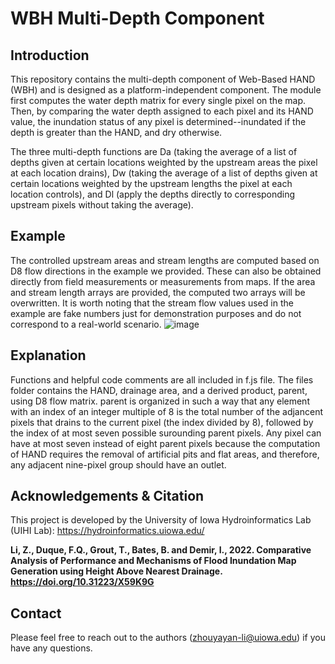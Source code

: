 # WBH Multi-Depth Component
## Introduction
This repository contains the multi-depth component of Web-Based HAND (WBH) and is designed as a platform-independent component. The module first computes the water depth matrix for every single pixel on the map. Then, by comparing the water depth assigned to each pixel and its HAND value, the inundation status of any pixel is determined--inundated if the depth is greater than the HAND, and dry otherwise. 

The three multi-depth functions are Da (taking the average of a list of depths given at certain locations weighted by the upstream areas the pixel at each location drains), Dw (taking the average of a list of depths given at certain locations weighted by the upstream lengths the pixel at each location controls), and Dl (apply the depths directly to corresponding upstream pixels without taking the average). 

## Example
The controlled upstream areas and stream lengths are computed based on D8 flow directions in the example we provided. These can also be obtained directly from field measurements or measurements from maps. If the area and stream length arrays are provided, the computed two arrays will be overwritten. It is worth noting that the stream flow values used in the example are fake numbers just for demonstration purposes and do not correspond to a real-world scenario. 
![image](https://user-images.githubusercontent.com/49577873/198298340-99e950c0-9f05-4594-87a8-2c07fb7d806c.png)


## Explanation
Functions and helpful code comments are all included in f.js file. The files folder contains the HAND, drainage area, and a derived product, parent, using D8 flow matrix. parent is organized in such a way that any element with an index of an integer multiple of 8 is the total number of the adjancent pixels that drains to the current pixel (the index divided by 8), followed by the index of at most seven possible surounding parent pixels. Any pixel can have at most seven instead of eight parent pixels because the computation of HAND requires the removal of artificial pits and flat areas, and therefore, any adjacent nine-pixel group should have an outlet.

## Acknowledgements & Citation
This project is developed by the University of Iowa Hydroinformatics Lab (UIHI Lab): https://hydroinformatics.uiowa.edu/ 

**Li, Z., Duque, F.Q., Grout, T., Bates, B. and Demir, I., 2022. Comparative Analysis of Performance and Mechanisms of Flood Inundation Map Generation using Height Above Nearest Drainage. https://doi.org/10.31223/X59K9G**

## Contact
Please feel free to reach out to the authors (<ins>zhouyayan-li@uiowa.edu</ins>) if you have any questions.


